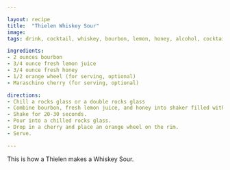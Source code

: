 ```yaml
---

layout: recipe
title:  "Thielen Whiskey Sour"
image: 
tags: drink, cocktail, whiskey, bourbon, lemon, honey, alcohol, cocktails

ingredients:
- 2 ounces bourbon
- 3/4 ounce fresh lemon juice
- 3/4 ounce fresh honey
- 1/2 orange wheel (for serving, optional)
- Maraschino cherry (for serving, optional)

directions:
- Chill a rocks glass or a double rocks glass
- Combine bourbon, fresh lemon juice, and honey into shaker filled with ice.
- Shake for 20-30 seconds.
- Pour into a chilled rocks glass.
- Drop in a cherry and place an orange wheel on the rim.
- Serve.

---
```


This is how a Thielen makes a Whiskey Sour.